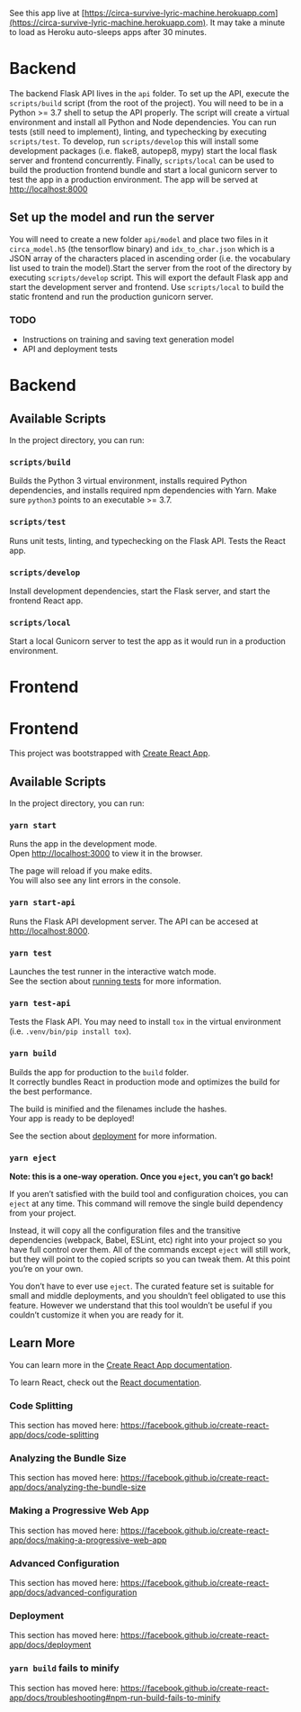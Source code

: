 See this app live at [https://circa-survive-lyric-machine.herokuapp.com](https://circa-survive-lyric-machine.herokuapp.com). It may take a minute to load as Heroku auto-sleeps apps after 30 minutes.

# Backend

The backend Flask API lives in the `api` folder. To set up the API, execute the `scripts/build` script (from the root of the project). You will need to be in a Python >= 3.7 shell to setup the API properly. The script will create a virtual environment and install all Python and Node dependencies.
You can run tests (still need to implement), linting, and typechecking by executing `scripts/test`. To develop, run `scripts/develop` this will install some development packages (i.e. flake8, autopep8, mypy) start the local flask server and frontend concurrently. Finally, `scripts/local` can be used to build the production frontend bundle and start a local gunicorn server to test the app in a production environment. The app will be served at [http://localhost:8000](http://localhost:8000)

## Set up the model and run the server

You will need to create a new folder `api/model` and place two files in it `circa_model.h5` (the tensorflow binary) and `idx_to_char.json` which is a JSON array of the characters placed in ascending order (i.e. the vocabulary list used to train the model).Start the server from the root of the directory by executing `scripts/develop` script. This will export the default Flask app and start the development server and frontend. Use `scripts/local` to build the static frontend and run the production gunicorn server.

### TODO

- Instructions on training and saving text generation model
- API and deployment tests

# Backend

## Available Scripts

In the project directory, you can run:

### `scripts/build`

Builds the Python 3 virtual environment, installs required Python dependencies, and installs required npm dependencies with Yarn. Make sure `python3` points to an executable >= 3.7.

### `scripts/test`

Runs unit tests, linting, and typechecking on the Flask API. Tests the React app.

### `scripts/develop`

Install development dependencies, start the Flask server, and start the frontend React app.

### `scripts/local`

Start a local Gunicorn server to test the app as it would run in a production environment.

# Frontend

# Frontend

This project was bootstrapped with [Create React App](https://github.com/facebook/create-react-app).

## Available Scripts

In the project directory, you can run:

### `yarn start`

Runs the app in the development mode.<br />
Open [http://localhost:3000](http://localhost:3000) to view it in the browser.

The page will reload if you make edits.<br />
You will also see any lint errors in the console.

### `yarn start-api`

Runs the Flask API development server. The API can be accesed at [http://localhost:8000](http://localhost:8000).

### `yarn test`

Launches the test runner in the interactive watch mode.<br />
See the section about [running tests](https://facebook.github.io/create-react-app/docs/running-tests) for more information.

### `yarn test-api`

Tests the Flask API. You may need to install `tox` in the virtual environment (i.e. `.venv/bin/pip install tox`).

### `yarn build`

Builds the app for production to the `build` folder.<br />
It correctly bundles React in production mode and optimizes the build for the best performance.

The build is minified and the filenames include the hashes.<br />
Your app is ready to be deployed!

See the section about [deployment](https://facebook.github.io/create-react-app/docs/deployment) for more information.

### `yarn eject`

**Note: this is a one-way operation. Once you `eject`, you can’t go back!**

If you aren’t satisfied with the build tool and configuration choices, you can `eject` at any time. This command will remove the single build dependency from your project.

Instead, it will copy all the configuration files and the transitive dependencies (webpack, Babel, ESLint, etc) right into your project so you have full control over them. All of the commands except `eject` will still work, but they will point to the copied scripts so you can tweak them. At this point you’re on your own.

You don’t have to ever use `eject`. The curated feature set is suitable for small and middle deployments, and you shouldn’t feel obligated to use this feature. However we understand that this tool wouldn’t be useful if you couldn’t customize it when you are ready for it.

## Learn More

You can learn more in the [Create React App documentation](https://facebook.github.io/create-react-app/docs/getting-started).

To learn React, check out the [React documentation](https://reactjs.org/).

### Code Splitting

This section has moved here: https://facebook.github.io/create-react-app/docs/code-splitting

### Analyzing the Bundle Size

This section has moved here: https://facebook.github.io/create-react-app/docs/analyzing-the-bundle-size

### Making a Progressive Web App

This section has moved here: https://facebook.github.io/create-react-app/docs/making-a-progressive-web-app

### Advanced Configuration

This section has moved here: https://facebook.github.io/create-react-app/docs/advanced-configuration

### Deployment

This section has moved here: https://facebook.github.io/create-react-app/docs/deployment

### `yarn build` fails to minify

This section has moved here: https://facebook.github.io/create-react-app/docs/troubleshooting#npm-run-build-fails-to-minify
